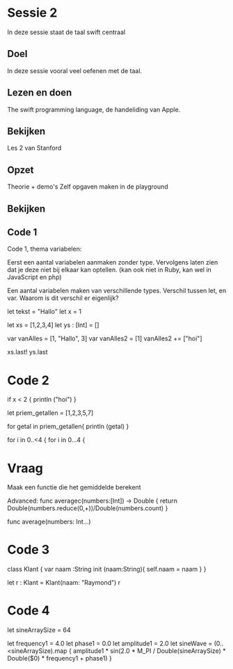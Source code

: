 # Sessie 2
In deze sessie staat de taal swift centraal

## Doel
In deze sessie vooral veel oefenen met de taal.


## Lezen en doen
The swift programming language, de handeliding van Apple.

## Bekijken
Les 2 van Stanford


## Opzet
Theorie + demo's 
Zelf opgaven maken in de playground

## Bekijken

## Code 1

Code 1, thema variabelen:

Eerst een aantal variabelen aanmaken zonder type. Vervolgens laten zien dat je deze niet bij elkaar kan optellen.
(kan ook niet in Ruby, kan wel in JavaScript en php)


Een aantal variabelen maken van verschillende types. Verschil tussen let, en var. Waarom is dit verschil er eigenlijk?


let tekst = "Hallo"
let x = 1

let xs = [1,2,3,4]
let ys : [Int] = []

var vanAlles = [1, "Hallo", 3]
var vanAlles2 = [1]
vanAlles2 += ["hoi"]


xs.last!
ys.last


# Code 2

if x < 2 {
    println ("hoi")
}

let priem_getallen = [1,2,3,5,7]

for getal in priem_getallen{
    println (getal)
}

for i in 0..<4 {
for i in 0...4 {

# Vraag
Maak een functie die het gemiddelde berekent

Advanced: 
func averagec(numbers:[Int]) -> Double {
    return Double(numbers.reduce(0,+))/Double(numbers.count)
}

func average(numbers: Int...)

# Code 3
class Klant {
    var naam :String
    init (naam:String){
        self.naam = naam
    }
}

let r : Klant = Klant(naam: "Raymond")
r

# Code 4 
let sineArraySize = 64

let frequency1 = 4.0
let phase1 = 0.0
let amplitude1 = 2.0
let sineWave = (0..<sineArraySize).map {
    amplitude1 * sin(2.0 * M_PI / Double(sineArraySize) * Double($0) * frequency1 + phase1)
}


